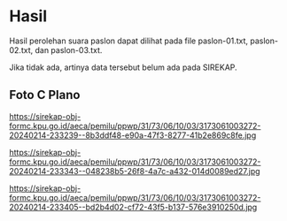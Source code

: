 # Hasil

Hasil perolehan suara paslon dapat dilihat pada file paslon-01.txt, paslon-02.txt, dan paslon-03.txt.

Jika tidak ada, artinya data tersebut belum ada pada SIREKAP.

## Foto C Plano

https://sirekap-obj-formc.kpu.go.id/aeca/pemilu/ppwp/31/73/06/10/03/3173061003272-20240214-233239--8b3ddf48-e90a-47f3-8277-41b2e869c8fe.jpg

https://sirekap-obj-formc.kpu.go.id/aeca/pemilu/ppwp/31/73/06/10/03/3173061003272-20240214-233343--048238b5-26f8-4a7c-a432-014d0089ed27.jpg

https://sirekap-obj-formc.kpu.go.id/aeca/pemilu/ppwp/31/73/06/10/03/3173061003272-20240214-233405--bd2b4d02-cf72-43f5-b137-576e3910250d.jpg
